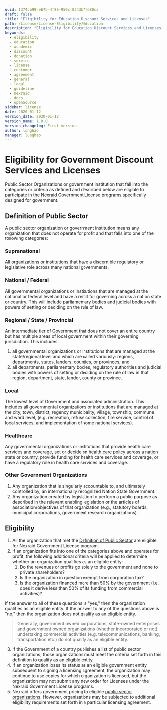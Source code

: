 ```yaml
---
uuid: 1374cb99-e67b-4f86-950c-0243b7fe80ca
draft: false
title: "Eligibility for Education Discount Services and Licenses"
path: /License/License-Eligibility/Education
description: "Eligibility for Education Discount Services and Licenses"
keywords: 
  - eligibility
  - education
  - academic
  - discount
  - donation
  - service
  - license
  - customer
  - agreement
  - general
  - legal
  - guideline
  - nexraid
  - docs
  - openSource
sidebar: license
date: 2020-01-12
version_date: 2020-01-12
version_name: 1.0.0
version_changelog: First version
author: lunghao
manager: lunghao
---
```



# Eligibility for Government Discount Services and Licenses
Public Sector Organizations or government institution that fall into the categories or criteria as defined and described below are eligible to participate in the Nexraid Government License programs specifically designed for government.

## Definition of Public Sector
A public sector organization or government institution means any organization that does not operate for profit and that falls into one of the following categories:

### Supranational
All organizations or institutions that have a discernible regulatory or legislative role across many national governments.

### National / Federal
All governmental organizations or institutions that are managed at the national or federal level and have a remit for governing across a nation state or country. This will include parliamentary bodies and judicial bodies with powers of setting or deciding on the rule of law.

### Regional / State / Provincial
An intermediate tier of Government that does not cover an entire country but has multiple areas of local government within their governing jurisdiction. This includes
1. all governmental organizations or institutions that are managed at the state/regional level and which are called variously: regions, departments, states, landers, counties, or provinces; and
2. all departments, parliamentary bodies, regulatory authorities and judicial bodies with powers of setting or deciding on the rule of law in that region, department, state, lander, county or province.

### Local
The lowest level of Government and associated administration. This includes all governmental organizations or institutions that are managed at the city, town, district, regency municipality, village, township, commune and ward level, (e.g. recreation, refuse collection, fire service, control of local services, and implementation of some national services).

### Healthcare
Any governmental organizations or institutions that provide health care services and coverage, set or decide on health care policy across a nation state or country, provide funding for health care services and coverage, or have a regulatory role in health care services and coverage.

### Other Government Organizations
1. Any organization that is singularly accountable to, and ultimately controlled by, an internationally recognized Nation State Government.
2. Any organization created by legislation to perform a public purpose as described in the relevant enabling legislation or the articles of association/objectives of that organization (e.g., statutory boards, municipal corporations, government research organizations).


## Eligibility
1. All the organization that met the [Definition of Public Sector](#Definition-of-Public-Sector) are eligible for Nexraid Government License program.
2. If an organization fits into one of the categories above and operates for profit, the following additional criteria will be applied to determine whether an organization qualifies as an eligible entity:
   1. Do the revenues or profits go solely to the government and none to private shareholders?
   2. Is the organization in question exempt from corporation tax?
   3. Is the organization financed more than 50% by the government (i.e. does it derive less than 50% of its funding from commercial activities)?

If the answer to all of these questions is "yes," then the organization qualifies as an eligible entity. If the answer to any of the questions above is "no," then the organization does not qualify as an eligible entity.
> Generally, government owned corporations, state-owned enterprises and government owned organizations (whether incorporated or not) undertaking commercial activities (e.g. telecommunications, banking, transportation etc.) do not qualify as an eligible entity.

3. If the Government of a country publishes a list of public sector organizations; those organizations must meet the criteria set forth in this definition to qualify as an eligible entity.
4. If an organization loses its status as an eligible government entity subsequent to signing a licensing agreement, the organization may continue to use copies for which organization is licensed, but the organization may not submit any new order for Licenses under the Nexraid Government License programs.
5. Nexraid offers government pricing to eligible [public sector organizations](#Definition-of-Public-Sector). However, organizations may be subjected to additional eligibility requirements set forth in a particular licensing agreement.
